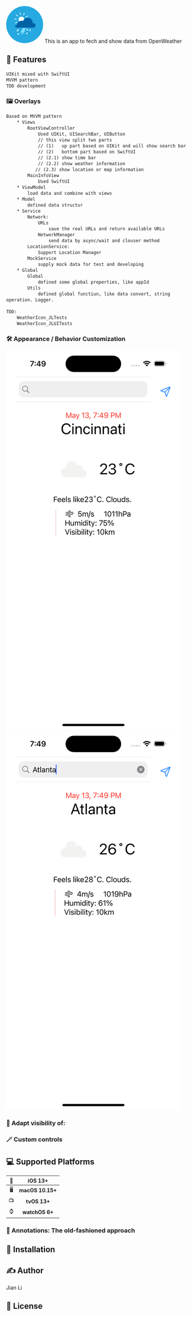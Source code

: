 <img src="./DemoSnapshot/appIcon.jpeg" width="100">
This is  an app to fech and show data from OpenWeather


## 🚀 Features
```
UIKit mixed with SwiftUI
MVVM pattern
TDD development
```
### 🖼 Overlays
```
Based on MVVM pattern
    * Views
        RootViewController
            Used UIKit, UISearchBar, UIButton
            // this view split two parts
            // (1)   up part based on UIKit and will show search bar
            // (2)   bottom part based on SwiftUI
            // (2.1) show time bar
            // (2.2) show weather information
           // (2.3) show location or map information
        MainInfoView
            Used SwiftUI             
    * ViewModel
        load data and combine with views
    * Model
        defined data structur
    * Service
        Network:
            URLs
                save the real URLs and return available URLs
            NetworkManager
                send data by async/wait and clouser method
        LocationService:
            Support Location Manager
        MockService
            supply mock data for test and developing
    * Global
        Global
            defined some global preperties, like appId
        Utils
            defined global functiun, like data convert, string operation. Logger. 

TDD: 
    WeatherIcon_JLTests
    WeatherIcon_JLUITests
```
### 🛠 Appearance / Behavior Customization
![Demo Snapshot](./DemoSnapshot/startScreen.png)
![Demo Snapshot](./DemoSnapshot/searchScreen.png)

### 👀 Adapt visibility of:


### 🪄 Custom controls


## 💻 Supported Platforms

| 📱 | iOS 13+ |
| :-: | :-: |
| 🖥 | **macOS 10.15+** | 
| 📺 | **tvOS 13+** |
| ⌚️ | **watchOS 6+** |



### 📌 Annotations: The old-fashioned approach



## 🔩 Installation


## ✍️ Author

Jian Li

## 📄 License


